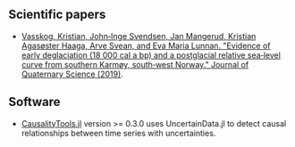 
## Scientific papers

- [Vasskog, Kristian, John‐Inge Svendsen, Jan Mangerud, Kristian Agasøster Haaga, 
    Arve Svean, and Eva Maria Lunnan. "Evidence of early deglaciation (18 000 cal a bp) 
    and a postglacial relative sea‐level curve from southern Karmøy, south‐west Norway." 
    Journal of Quaternary Science 
    (2019)](https://onlinelibrary.wiley.com/doi/full/10.1002/jqs.3109).

## Software

- [CausalityTools.jl](https://github.com/kahaaga/CausalityTools.jl) version >= 0.3.0
    uses UncertainData.jl to detect causal relationships between time series with 
    uncertainties.

